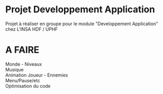 # Projet Developpement Application
Projet à réaliser en groupe pour le module "Developpement Application" chez L'INSA HDF / UPHF

# A FAIRE
Monde - Niveaux <br/>
Musique <br/>
Animation Joueur - Ennemies <br/>
Menu/Pause/etc <br>
Optimisation du code <br/>
